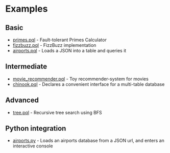 # Examples

## Basic

- [primes.pql](primes.pql) - Fault-tolerant Primes Calculator
- [fizzbuzz.pql](fizzbuzz.pql) - FizzBuzz implementation
- [airports.pql](airports.pql) - Loads a JSON into a table and queries it

## Intermediate

- [movie_recommender.pql](movie_recommender.pql) - Toy recommender-system for movies
- [chinook.pql](chinook.pql) - Declares a convenient interface for a multi-table database

## Advanced

- [tree.pql](tree.pql) - Recursive tree search using BFS


## Python integration

- [airports.py](airports.py) - Loads an airports database from a JSON url, and enters an interactive console
